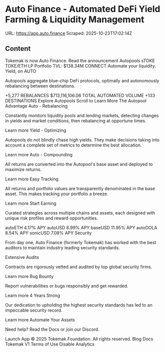 # Auto Finance - Automated DeFi Yield Farming & Liquidity Management

URL: https://app.auto.finance
Scraped: 2025-10-23T17:02:14Z

## Content

Tokemak is now Auto Finance.
Read the announcement
Autopools
sTOKE
TOKE/ETH
LP
Portfolio
TVL:
$138.34M
CONNECT
Automate your liquidity.
Yield, on AUTO

Autopools aggregate blue-chip DeFi protocols, optimally and autonomously rebalancing between destinations.

+5,277
REBALANCES
$713,116,106.06
TOTAL AUTOMATED VOLUME
+133
DESTINATIONS
Explore Autopools
Scroll to Learn More
The Autopool Advantage
Auto - Rebalancing

Constantly monitors liquidity pools and lending markets, detecting changes in yields and market conditions, then rebalancing at opportune times.

Learn more
Yield - Optimizing

Autopools do not blindly chase high yields. They make decisions taking into account a complete set of metrics to determine the best allocation.

Learn more
Auto - Compounding

All returns are converted into the Autopool's base asset and deployed to maximize returns.

Learn more
Easy Tracking

All returns and portfolio values are transparently denominated in the base asset. This makes tracking your portfolio a breeze.

Learn more
Start Earning

Curated strategies across multiple chains and assets, each designed with unique risk profiles and reward opportunities.

autoETH
4.17% APY
autoUSD
8.99% APY
baseUSD
11.95% APY
autoDOLA
8.54% APY
sonicUSD
7.08% APY
Security

From day one, Auto Finance (formerly Tokemak) has worked with the best auditors to maintain industry leading security standards.

Extensive Audits

Contracts are rigorously vetted and audited by top global security firms.

Learn more
Bug Bounty

Report vulnerabilities or bugs responsibly and get rewarded.

Learn more
4 Years Strong

Our dedication to upholding the highest security standards has led to an impeccable security record.

Learn more
Automate Your Assets

Need help? Read the Docs or join our Discord.

Launch App
© 2025 Tokemak Foundation. All rights reserved.
Blog
Docs
Tokemak V1
Terms of Use
Disable Analytics